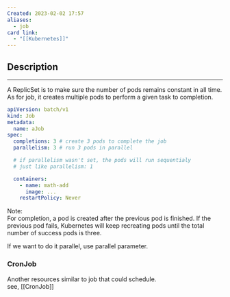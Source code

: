 ```yaml
---
Created: 2023-02-02 17:57
aliases:
  - job
card link:
  - "[[Kubernetes]]"
---
```

## Description
---

A ReplicSet is to make sure the number of pods remains constant in all time. As for job, it creates multiple pods to perform a given task to completion.

```yaml
apiVersion: batch/v1
kind: Job
metadata:
  name: aJob
spec:
  completions: 3 # create 3 pods to complete the job
  parallelism: 3 # run 3 pods in parallel

  # if parallelism wasn't set, the pods will run sequentialy
  # just like parallelism: 1

  containers:
    - name: math-add
      image: ...
    restartPolicy: Never
```

Note:  
For completion, a pod is created after the previous pod is finished. If the previous pod fails, Kubernetes will keep recreating pods until the total number of success pods is three.

If we want to do it parallel, use parallel parameter.

### CronJob

Another resources similar to job that could schedule.  
see, [[CronJob]]
